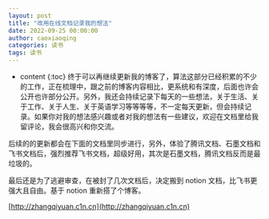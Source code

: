 ```yaml
---
layout: post
title: "改用在线文档记录我的想法"
date: 2022-09-25 00:00:00
author: caoxiaoqing
categories: 读书
tags: 读书
---
```


* content
{:toc}
终于可以再继续更新我的博客了，算法这部分已经积累的不少的工作，正在梳理中，跟之前的博客内容相比，更系统和有深度，后面也许会公开也许部分公开。另外，我还会持续记录下每天的一些想法，关于生活、关于工作、关于人生、关于英语学习等等等等，不一定每天更新，但会持续记录。如果你对我的想法感兴趣或者对我的想法有一些建议，欢迎在文档里给我留评论，我会很高兴和你交流。

后续的的更新都会在下面的文档里同步进行，另外，体验了腾讯文档、石墨文档和飞书文档后，强烈推荐飞书文档，超级好用，其次是石墨文档，腾讯文档反而是最垃圾的。

最后还是为了逃避审查，在被封了几次文档后，决定搬到 notion 文档，比飞书更强大且自由。基于 notion 重新搭了个博客。

[http://zhangqiyuan.c1n.cn](http://zhangqiyuan.c1n.cn)

